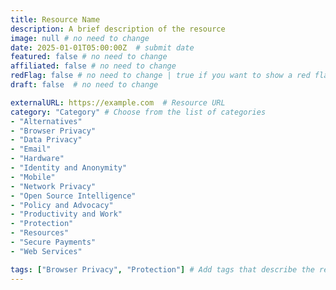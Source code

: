 ```yaml
---
title: Resource Name
description: A brief description of the resource
image: null # no need to change
date: 2025-01-01T05:00:00Z  # submit date
featured: false # no need to change
affiliated: false # no need to change
redFlag: false # no need to change | true if you want to show a red flag and allow single page
draft: false  # no need to change

externalURL: https://example.com  # Resource URL
category: "Category" # Choose from the list of categories
- "Alternatives"
- "Browser Privacy"
- "Data Privacy"
- "Email"
- "Hardware"
- "Identity and Anonymity"
- "Mobile"
- "Network Privacy"
- "Open Source Intelligence"
- "Policy and Advocacy"
- "Productivity and Work"
- "Protection"
- "Resources"
- "Secure Payments"
- "Web Services"

tags: ["Browser Privacy", "Protection"] # Add tags that describe the resource
---
```


